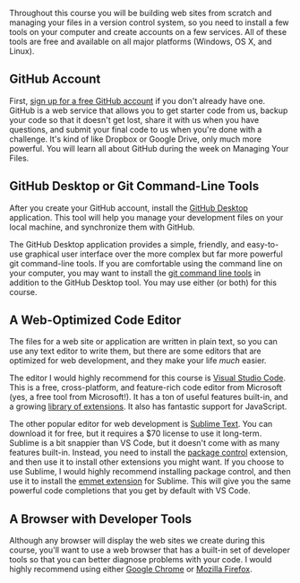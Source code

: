 Throughout this course you will be building web sites from scratch and managing your files in a version control system, so you need to install a few tools on your computer and create accounts on a few services. All of these tools are free and available on all major platforms (Windows, OS X, and Linux).

## GitHub Account

First, [sign up for a free GitHub account](https://github.com/join) if you don't already have one. GitHub is a web service that allows you to get starter code from us, backup your code so that it doesn't get lost, share it with us when you have questions, and submit your final code to us when you're done with a challenge. It's kind of like Dropbox or Google Drive, only much more powerful. You will learn all about GitHub during the week on Managing Your Files.

## GitHub Desktop or Git Command-Line Tools

After you create your GitHub account, install the [GitHub Desktop](https://desktop.github.com/) application. This tool will help you manage your development files on your local machine, and synchronize them with GitHub.

The GitHub Desktop application provides a simple, friendly, and easy-to-use graphical user interface over the more complex but far more powerful git command-line tools. If you are comfortable using the command line on your computer, you may want to install the [git command line tools](https://git-scm.com/downloads) in addition to the GitHub Desktop tool. You may use either (or both) for this course.

## A Web-Optimized Code Editor

The files for a web site or application are written in plain text, so you can use any text editor to write them, but there are some editors that are optimized for web development, and they make your life *much* easier.

The editor I would highly recommend for this course is [Visual Studio Code](https://code.visualstudio.com/). This is a free, cross-platform, and feature-rich code editor from Microsoft (yes, a free tool from Microsoft!). It has a ton of useful features built-in, and a growing [library of extensions](https://marketplace.visualstudio.com/VSCode). It also has fantastic support for JavaScript.

The other popular editor for web development is [Sublime Text](http://www.sublimetext.com/). You can download it for free, but it requires a $70 license to use it long-term. Sublime is a bit snappier than VS Code, but it doesn't come with as many features built-in. Instead, you need to install the [package control](https://packagecontrol.io/installation) extension, and then use it to install other extensions you might want. If you choose to use Sublime, I would highly recommend installing package control, and then use it to install the [emmet extension](https://github.com/sergeche/emmet-sublime#readme) for Sublime. This will give you the same powerful code completions that you get by default with VS Code.

## A Browser with Developer Tools

Although any browser will display the web sites we create during this course, you'll want to use a web browser that has a built-in set of developer tools so that you can better diagnose problems with your code. I would highly recommend using either [Google Chrome](https://www.google.com/chrome/) or [Mozilla Firefox](https://www.mozilla.org/en-US/firefox/new/).


